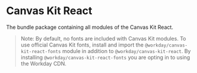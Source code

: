 # Canvas Kit React

The bundle package containing all modules of the Canvas Kit React.

> Note: By default, no fonts are included with Canvas Kit modules. To use official Canvas Kit fonts,
> install and import the `@workday/canvas-kit-react-fonts` module in addition to
> `@workday/canvas-kit-react`. By installing `@workday/canvas-kit-react-fonts` you are opting in to
> using the Workday CDN.
